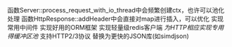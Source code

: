函数Server::process_request_with_io_thread中会频繁创建ctx，也许可以池化处理
函数HttpResponse::addHeader中会直接对map进行插入，可以优化
实现常用中间件
实现好用的ORM框架
实现轻量级redis客户端
*为HTTP相应实现专用得缓冲区池*
支持HTTP2/3协议
替换为更快的JSON库(如simdjson)
    
